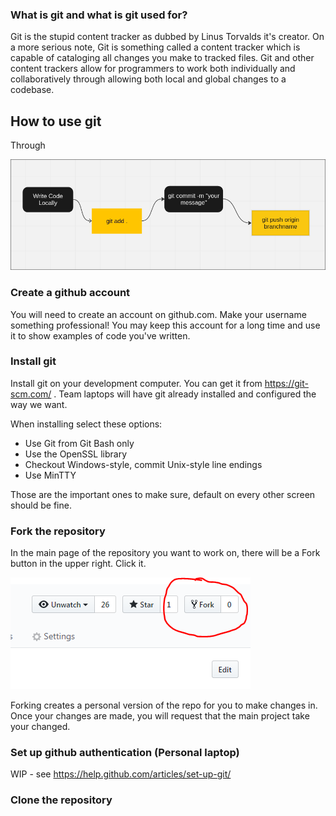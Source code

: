 ### What is git and what is git used for?

Git is the stupid content tracker as dubbed by Linus Torvalds it's creator. On a more serious note, Git is something called a content tracker which is capable of cataloging all changes you make to tracked files. Git and other content trackers allow for programmers to work both individually and collaboratively through allowing both local and global changes to a codebase.

## How to use git

Through 

<img src="git-cycle.png" alt="git development cycle">

### Create a github account

You will need to create an account on github.com. Make your username something professional! You may keep this account for a long time and use it to show examples of code you've written.

### Install git

Install git on your development computer. You can get it from https://git-scm.com/ . Team laptops will have git already installed and configured the way we want.

When installing select these options:

* Use Git from Git Bash only
* Use the OpenSSL library
* Checkout Windows-style, commit Unix-style line endings
* Use MinTTY

Those are the important ones to make sure, default on every other screen should be fine.

### Fork the repository

In the main page of the repository you want to work on, there will be a Fork button in the upper right. Click it.

![Fork Button](./forkbutton.PNG)

Forking creates a personal version of the repo for you to make changes in. Once your changes are made, you will request that the main project take your changed.

### Set up github authentication (Personal laptop)

WIP - see https://help.github.com/articles/set-up-git/

### Clone the repository

